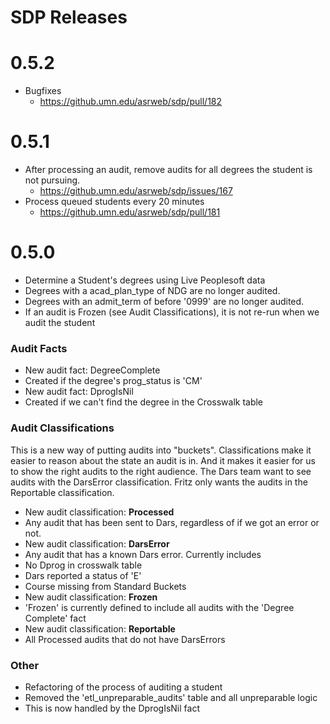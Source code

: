 # SDP Releases

# 0.5.2

- Bugfixes
  - https://github.umn.edu/asrweb/sdp/pull/182

# 0.5.1

- After processing an audit, remove audits for all degrees the student is not pursuing.
  - https://github.umn.edu/asrweb/sdp/issues/167
- Process queued students every 20 minutes
  - https://github.umn.edu/asrweb/sdp/pull/181

# 0.5.0

- Determine a Student's degrees using Live Peoplesoft data
- Degrees with a acad_plan_type of NDG are no longer audited.
- Degrees with an admit_term of before '0999' are no longer audited.
- If an audit is Frozen (see Audit Classifications), it is not re-run when we audit the student

### Audit Facts

- New audit fact: DegreeComplete
- Created if the degree's prog_status is 'CM'
- New audit fact: DprogIsNil
- Created if we can't find the degree in the Crosswalk table

### Audit Classifications

This is a new way of putting audits into "buckets". Classifications make it easier to reason about the state an audit is in. And it makes it easier for us to show the right audits to the right audience. The Dars team want to see audits with the DarsError classification. Fritz only wants the audits in the Reportable classification.

- New audit classification: **Processed**
- Any audit that has been sent to Dars, regardless of if we got an error or not.
- New audit classification: **DarsError**
- Any audit that has a known Dars error. Currently includes
- No Dprog in crosswalk table
- Dars reported a status of 'E'
- Course missing from Standard Buckets
- New audit classification: **Frozen**
- 'Frozen' is currently defined to include all audits with the 'Degree Complete' fact
- New audit classification: **Reportable**
- All Processed audits that do not have DarsErrors

### Other

- Refactoring of the process of auditing a student
- Removed the 'etl_unpreparable_audits' table and all unpreparable logic
- This is now handled by the DprogIsNil fact

